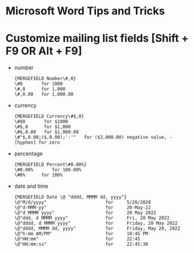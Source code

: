 # Microsoft Word Tips and Tricks

# Customize mailing list fields [Shift + F9 OR Alt + F9]
- number
  ```
  {MERGEFIELD Number\#,0}
  \#0       for 1000
  \#,0      for 1,000
  \#,0.00   for 1,000.00
  ```
- currency
  ```
  {MERGEFIELD Currency\#$,0}
  \#$0       for $1000
  \#$,0      for $1,000
  \#$,0.00   for $1,000.00
  \#"$,0.00;($,0.00);'-'"   for ($3,000.00) negative value, - [hyphen] for zero
  ```
- percentage
  ```
  {MERGEFIELD Percent\#0.00%}
  \#0.00%       for 100.00%
  \#0%      for 100%
  ```
- date and time
  ```
  {MERGEFIELD Date \@ "dddd, MMMM dd, yyyy"}
  \@"M/d/yyyy"                      for     5/20/2020
  \@"d-MMM-yy"                      for     20-May-22
  \@"d MMMM yyyy"                   for     20 May 2022
  \@"ddd, d MMMM yyyy"              for     Fri, 20 May 2022
  \@"dddd, d MMMM yyyy"             for     Friday, 20 May 2022
  \@"dddd, MMMM dd, yyyy"           for     Friday, May 20, 2022
  \@"h:mm AM/PM"                    for     10:45 PM
  \@"HH:mm"                         for     22:45
  \@"HH:mm:ss"                      for     22:45:30
  ```

# 